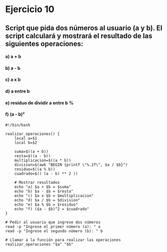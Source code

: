 # Ejercicio 10

## Script que pida dos números al usuario (a y b). El script calculará y mostrará el resultado de las siguientes operaciones:

#### a) a + b
#### b) a - b
#### c) a x b
#### d) a entre b
#### e) residuo de dividir a entre b  %
#### f) (a - b)²


```shell
#!/bin/bash

realizar_operaciones() {
    local a=$1
    local b=$2

    suma=$((a + b))
    resta=$((a - b))
    multiplicacion=$((a * b))
    division=$(awk "BEGIN {printf \"%.2f\", $a / $b}")
    residuo=$((a % b))
    cuadrado=$(( (a - b) ** 2 ))

    # Mostrar resultados
    echo "a) $a + $b = $suma"
    echo "b) $a - $b = $resta"
    echo "c) $a x $b = $multiplicacion"
    echo "d) $a / $b = $division"
    echo "e) $a % $b = $residuo"
    echo "f) ($a - $b)^2 = $cuadrado"
}

# Pedir al usuario que ingrese dos números
read -p "Ingrese el primer número (a): " a
read -p "Ingrese el segundo número (b): " b

# Llamar a la función para realizar las operaciones
realizar_operaciones "$a" "$b"
```